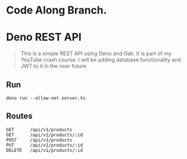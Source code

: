 # Code Along Branch.

# Deno REST API
> This is a simple REST API using Deno and Oak. It is part of my YouTube crash course. I will be adding database functionality and JWT to it in the near future

## Run
```
deno run --allow-net server.ts
```

## Routes
```
GET      /api/v1/products
GET      /api/v1/products/:id
POST     /api/v1/products
PUT      /api/v1/products/:id
DELETE   /api/v1/products/:id
```